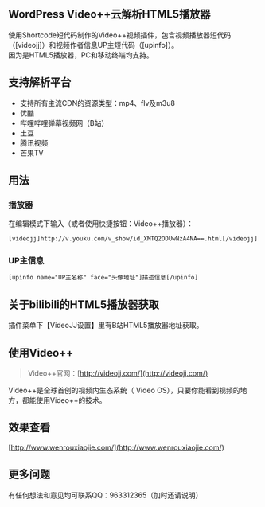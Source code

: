 ## WordPress Video++云解析HTML5播放器

使用Shortcode短代码制作的Video++视频插件，包含视频播放器短代码（[videojj]）和视频作者信息UP主短代码（[upinfo]）。  
因为是HTML5播放器，PC和移动终端均支持。

## 支持解析平台

- 支持所有主流CDN的资源类型：mp4、flv及m3u8
- 优酷
- 哔哩哔哩弹幕视频网（B站）
- 土豆
- 腾讯视频
- 芒果TV

## 用法

### 播放器

在编辑模式下输入（或者使用快捷按钮：Video++播放器）：

```html
[videojj]http://v.youku.com/v_show/id_XMTQ2ODUwNzA4NA==.html[/videojj]
```

### UP主信息

```html
[upinfo name="UP主名称" face="头像地址"]描述信息[/upinfo]
```

## 关于bilibili的HTML5播放器获取

插件菜单下【VideoJJ设置】里有B站HTML5播放器地址获取。

## 使用Video++

> Video++官网：[http://videojj.com/](http://videojj.com/)  

Video++是全球首创的视频内生态系统（ Video OS），只要你能看到视频的地方，都能使用Video++的技术。

## 效果查看

[http://www.wenrouxiaojie.com/](http://www.wenrouxiaojie.com/) 

## 更多问题

有任何想法和意见均可联系QQ：963312365（加时还请说明）